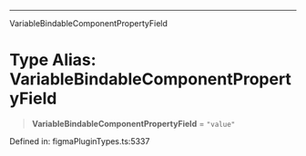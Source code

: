 ---

VariableBindableComponentPropertyField

# Type Alias: VariableBindableComponentPropertyField

> **VariableBindableComponentPropertyField** = `"value"`

Defined in: figmaPluginTypes.ts:5337
